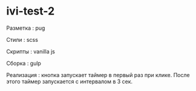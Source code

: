 # ivi-test-2

Разметка : pug

Стили : scss

Скрипты : vanilla js

Сборка : gulp

Реализация : кнопка запускает таймер в первый раз при клике. После этого таймер запускается с интервалом в 3 сек. 
